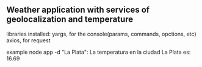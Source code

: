 

## Weather application with services of geolocalization and temperature

libraries installed:
 yargs, for the console(params, commands, opctions, etc)
 axios, for request

example node app -d "La Plata":
        La temperatura en la ciudad La Plata es: 16.69
